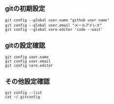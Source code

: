 ## gitの初期設定
    git config --global user.name "github user name"
    git config --global user.email "メールアドレス"
    git config --global core.editor 'code --wait'
    

## gitの設定確認
    git config user.name
    git config user.email
    git config core.editor

## その他設定確認
    git config --list
    cat ~/.gitconfig

